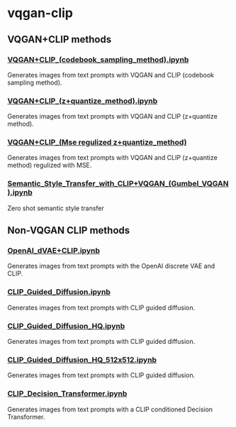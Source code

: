 # vqgan-clip

## VQGAN+CLIP methods

### [VQGAN+CLIP_(codebook_sampling_method).ipynb](https://github.com/EleutherAI/vqgan-clip/blob/main/VQGAN%2BCLIP_(codebook_sampling_method).ipynb)

Generates images from text prompts with VQGAN and CLIP (codebook sampling method).

### [VQGAN+CLIP_(z+quantize_method).ipynb](https://github.com/EleutherAI/vqgan-clip/blob/main/VQGAN%2BCLIP_(z%2Bquantize_method).ipynb)

Generates images from text prompts with VQGAN and CLIP (z+quantize method).

### [VQGAN+CLIP_(Mse regulized z+quantize_method)](https://github.com/EleutherAI/vqgan-clip/blob/main/VQGAN%2BCLIP_(Mse%20regulized%20z%2Bquantize_method).ipynb)

Generates images from text prompts with VQGAN and CLIP (z+quantize method) regulized with MSE.

### [Semantic_Style_Transfer_with_CLIP+VQGAN_(Gumbel_VQGAN).ipynb](https://github.com/EleutherAI/vqgan-clip/blob/main/Semantic_Style_Transfer_with_CLIP%2BVQGAN_(Gumbel_VQGAN).ipynb)

Zero shot semantic style transfer

## Non-VQGAN CLIP methods

### [OpenAI_dVAE+CLIP.ipynb](https://github.com/EleutherAI/vqgan-clip/blob/main/OpenAI_dVAE%2BCLIP.ipynb)

Generates images from text prompts with the OpenAI discrete VAE and CLIP.

### [CLIP_Guided_Diffusion.ipynb](https://github.com/EleutherAI/vqgan-clip/blob/main/CLIP_Guided_Diffusion.ipynb)

Generates images from text prompts with CLIP guided diffusion.

### [CLIP_Guided_Diffusion_HQ.ipynb](https://github.com/EleutherAI/vqgan-clip/blob/main/CLIP_Guided_Diffusion_HQ.ipynb)

Generates images from text prompts with CLIP guided diffusion.

### [CLIP_Guided_Diffusion_HQ_512x512.ipynb](https://github.com/EleutherAI/vqgan-clip/blob/main/CLIP_Guided_Diffusion_HQ_512x512.ipynb)

Generates images from text prompts with CLIP guided diffusion.

### [CLIP_Decision_Transformer.ipynb](https://github.com/EleutherAI/vqgan-clip/blob/main/CLIP_Decision_Transformer.ipynb)

Generates images from text prompts with a CLIP conditioned Decision Transformer.
